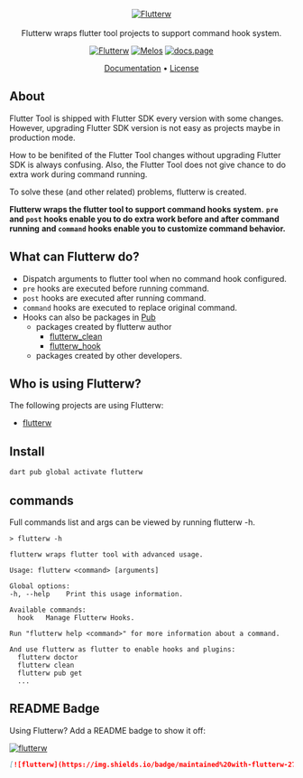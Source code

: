 <p align="center">
  <a href="https://github.com/hyiso/flutterw">
  <img src="https://raw.githubusercontent.com/hyiso/flutterw/main/docs/./assets/flutterw-logo.png" alt="Flutterw" /> <br /><br />
  </a>
  <span>Flutterw wraps flutter tool projects to support command hook system.</span>
</p>

<p align="center">
  <a href="https://github.com/hyiso/flutterw#readme-badge"><img src="https://img.shields.io/badge/maintained%20with-flutterw-27b6f6.svg?style=flat-square" alt="Flutterw" /></a>
  <a href="https://github.com/invertase/melos#readme-badge"><img src="https://img.shields.io/badge/maintained%20with-melos-f700ff.svg?style=flat-square" alt="Melos" /></a>
  <a href="https://docs.page"><img src="https://img.shields.io/badge/powered%20by-docs.page-34C4AC.svg?style=flat-square" alt="docs.page" /></a>
</p>


<p align="center">
  <a href="https://docs.page/hyiso/flutterw~docs">Documentation</a> &bull;
  <a href="https://github.com/hyiso/flutterw/blob/main/LICENSE">License</a>
</p>

## About

Flutter Tool is shipped with Flutter SDK every version with some changes. However, upgrading Flutter SDK version is not easy as projects maybe in production mode.

How to be benifited of the Flutter Tool changes without upgrading Flutter SDK is always confusing.
Also, the Flutter Tool does not give chance to do extra work during command running.

To solve these (and other related) problems, flutterw is created.

**Flutterw  wraps the flutter tool to support command hooks system.**
**`pre` and `post` hooks enable you to do extra work before and after command running**
**and `command` hooks enable you to customize command behavior.**

## What can Flutterw do?

- Dispatch arguments to flutter tool when no command hook configured.
- `pre` hooks are executed before running command.
- `post` hooks are executed after running command.
- `command` hooks are executed to replace original command.
- Hooks can also be packages in [Pub](https://pub.dev)
  - packages created by flutterw author
    - [flutterw_clean](https://pub.dev/packages/flutterw_clean)
    - [flutterw_hook](https://pub.dev/packages/flutterw_hook)
  - packages created by other developers.

## Who is using Flutterw?

The following projects are using Flutterw:

- [flutterw](https://github.com/hyiso/flutterw)

## Install

```bash
dart pub global activate flutterw
```

## commands
Full commands list and args can be viewed by running flutterw -h.
```
> flutterw -h

flutterw wraps flutter tool with advanced usage.

Usage: flutterw <command> [arguments]

Global options:
-h, --help    Print this usage information.

Available commands:
  hook   Manage Flutterw Hooks.

Run "flutterw help <command>" for more information about a command.

And use flutterw as flutter to enable hooks and plugins:
  flutterw doctor
  flutterw clean
  flutterw pub get
  ...
```

## README Badge

Using Flutterw? Add a README badge to show it off:

[![flutterw](https://img.shields.io/badge/maintained%20with-flutterw-27b6f6.svg?style=flat-square)](https://github.com/hyiso/flutterw)

```markdown
[![flutterw](https://img.shields.io/badge/maintained%20with-flutterw-27b6f6.svg?style=flat-square)](https://github.com/hyiso/flutterw)
```